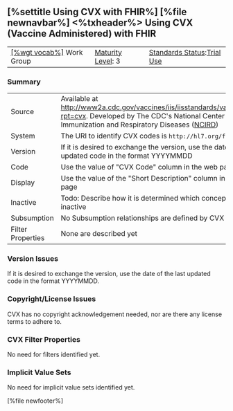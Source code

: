 \[%settitle Using CVX with FHIR%\]
\[%file newnavbar%\]
&lt;%txheader%&gt;
Using CVX (Vaccine Administered) with FHIR
------------------------------------------

|                                                  |                                             |                                                                                      |
|--------------------------------------------------|---------------------------------------------|--------------------------------------------------------------------------------------|
| [\[%wgt vocab%\]](%5B%wg%20vocab%%5D) Work Group | [Maturity Level](versions.html#maturity): 3 | [Standards Status](versions.html#std-process):[Trial Use](versions.html#std-process) |

### Summary

|                   |                                                                                                                                                                                                          |
|-------------------|----------------------------------------------------------------------------------------------------------------------------------------------------------------------------------------------------------|
| Source            | Available at <http://www2a.cdc.gov/vaccines/iis/iisstandards/vaccines.asp?rpt=cvx>. Developed by The CDC's National Center of Immunization and Respiratory Diseases ([NCIRD](http://www.cdc.gov/ncird/)) |
| System            | The URI to identify CVX codes is `http://hl7.org/fhir/sid/cvx`                                                                                                                                           |
| Version           | If it is desired to exchange the version, use the date of the last updated code in the format YYYYMMDD                                                                                                   |
| Code              | Use the value of "CVX Code" column in the web page                                                                                                                                                       |
| Display           | Use the value of the "Short Description" column in the web page                                                                                                                                          |
| Inactive          | Todo: Describe how it is determined which concepts are inactive                                                                                                                                          |
| Subsumption       | No Subsumption relationships are defined by CVX                                                                                                                                                          |
| Filter Properties | None are described yet                                                                                                                                                                                   |

### Version Issues

If it is desired to exchange the version, use the date of the last updated code in the format YYYYMMDD.

### Copyright/License Issues

CVX has no copyright acknowledgement needed, nor are there any license terms to adhere to.

<span id="filters"></span>
### CVX Filter Properties

No need for filters identified yet.

### Implicit Value Sets

No need for implicit value sets identified yet.

\[%file newfooter%\]
